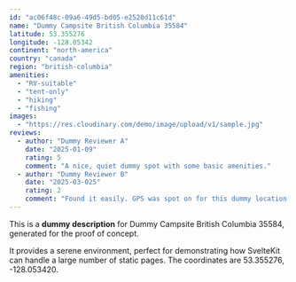 ```yaml
---
id: "ac06f48c-09a6-49d5-bd05-e2520d11c61d"
name: "Dummy Campsite British Columbia 35584"
latitude: 53.355276
longitude: -128.05342
continent: "north-america"
country: "canada"
region: "british-columbia"
amenities:
  - "RV-suitable"
  - "tent-only"
  - "hiking"
  - "fishing"
images:
  - "https://res.cloudinary.com/demo/image/upload/v1/sample.jpg"
reviews:
  - author: "Dummy Reviewer A"
    date: "2025-01-09"
    rating: 5
    comment: "A nice, quiet dummy spot with some basic amenities."
  - author: "Dummy Reviewer B"
    date: "2025-03-025"
    rating: 2
    comment: "Found it easily. GPS was spot on for this dummy location."
---
```


This is a **dummy description** for Dummy Campsite British Columbia 35584, generated for the proof of concept.

It provides a serene environment, perfect for demonstrating how SvelteKit can handle a large number of static pages. The coordinates are 53.355276, -128.053420.
